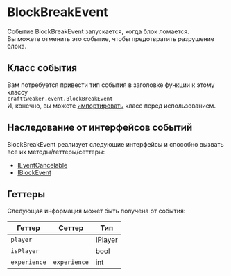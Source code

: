 # BlockBreakEvent

Событие BlockBreakEvent запускается, когда блок ломается.  
Вы можете отменить это событие, чтобы предотвратить разрушение блока.

## Класс события

Вам потребуется привести тип события в заголовке функции к этому классу  
`crafttweaker.event.BlockBreakEvent`  
И, конечно, вы можете [импортировать](/AdvancedFunctions/Import/) класс перед использованием.

## Наследование от интерфейсов событий

BlockBreakEvent реализует следующие интерфейсы и способно вызвать все их методы/геттеры/сеттеры:

- [IEventCancelable](/Vanilla/Events/Events/IEventCancelable/)
- [IBlockEvent](/Vanilla/Events/Events/IBlockEvent/)

## Геттеры

Следующая информация может быть получена от события:

| Геттер       | Сеттер       | Тип                                  |
| ------------ | ------------ | ------------------------------------ |
| `player`     |              | [IPlayer](/Vanilla/Players/IPlayer/) |
| `isPlayer`   |              | bool                                 |
| `experience` | `experience` | int                                  |